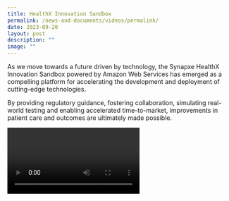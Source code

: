 ```yaml
---
title: HealthX Innovation Sandbox
permalink: /news-and-documents/videos/permalink/
date: 2023-09-20
layout: post
description: ""
image: ""
---
```

As we move towards a future driven by technology, the Synapxe HealthX Innovation Sandbox powered by Amazon Web Services has emerged as a compelling platform for accelerating the development and deployment of cutting-edge technologies.

By providing regulatory guidance, fostering collaboration, simulating real-world testing and enabling accelerated time-to-market, improvements in patient care and outcomes are ultimately made possible.

<video controls=""> <source type="video/mp4" src="https://github.com/HealthTechSG/InnovationSandbox/raw/main/AWS%20-%20Synapxe%20HealthX%20Sandbox%20-%20Video%20with%20Subtitle.mp4">
</video>